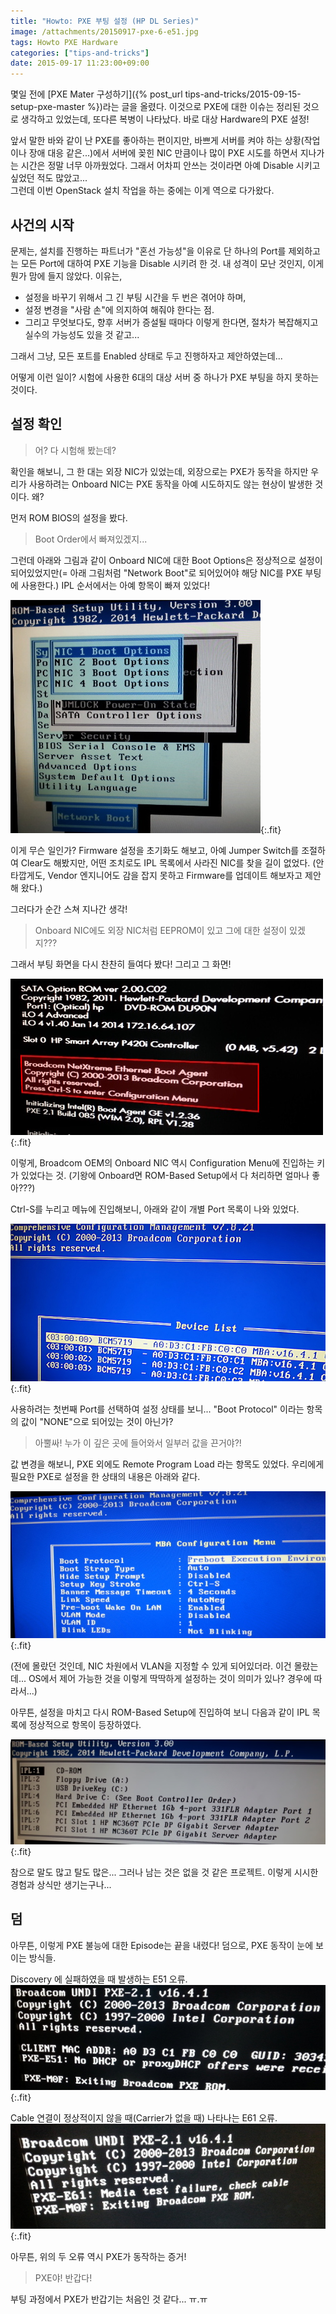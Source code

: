 ```yaml
---
title: "Howto: PXE 부팅 설정 (HP DL Series)"
image: /attachments/20150917-pxe-6-e51.jpg
tags: Howto PXE Hardware
categories: ["tips-and-tricks"]
date: 2015-09-17 11:23:00+09:00
---
```

몇일 전에 [PXE Mater 구성하기]({% post_url tips-and-tricks/2015-09-15-setup-pxe-master %})라는
글을 올렸다. 이것으로 PXE에 대한 이슈는 정리된 것으로 생각하고 있었는데,
또다른 복병이 나타났다. 바로 대상 Hardware의 PXE 설정!

앞서 말한 바와 같이 난 PXE를 좋아하는 편이지만, 바쁘게 서버를 켜야 하는
상황(작업이나 장애 대응 같은...)에서 서버에 꽂힌 NIC 만큼이나 많이 PXE
시도를 하면서 지나가는 시간은 정말 너무 아까웠었다. 그래서 어차피 안쓰는
것이라면 아예 Disable 시키고 싶었던 적도 많았고...  
그런데 이번 OpenStack 설치 작업을 하는 중에는 이게 역으로 다가왔다.

## 사건의 시작

문제는, 설치를 진행하는 파트너가 "혼선 가능성"을 이유로 단 하나의 Port를
제외하고는 모든 Port에 대하여 PXE 기능을 Disable 시키려 한 것. 내 성격이
모난 것인지, 이게 뭔가 맘에 들지 않았다. 이유는,

* 설정을 바꾸기 위해서 그 긴 부팅 시간을 두 번은 겪어야 하며,
* 설정 변경을 "사람 손"에 의지하여 해줘야 한다는 점.
* 그리고 무엇보다도, 향후 서버가 증설될 때마다 이렇게 한다면, 절차가
  복잡해지고 실수의 가능성도 있을 것 같고...

그래서 그냥, 모든 포트를 Enabled 상태로 두고 진행하자고 제안하였는데...

어떻게 이런 일이? 시험에 사용한 6대의 대상 서버 중 하나가 PXE 부팅을
하지 못하는 것이다.

## 설정 확인

> 어? 다 시험해 봤는데?

확인을 해보니, 그 한 대는 외장 NIC가 있었는데, 외장으로는 PXE가 동작을
하지만 우리가 사용하려는 Onboard NIC는 PXE 동작을 아예 시도하지도 않는
현상이 발생한 것이다. 왜?

먼저 ROM BIOS의 설정을 봤다.

> Boot Order에서 빠져있겠지...

그런데 아래와 그림과 같이 Onboard NIC에 대한 Boot Options은 정상적으로
설정이 되어있었지만(= 아래 그림처럼 "Network Boot"로 되어있어야 해당
NIC를 PXE 부팅에 사용한다.) IPL 순서에서는 아예 항목이 빠져 있었다!

![](/attachments/20150917-pxe-1-bootoptions.jpg){:.fit}

이게 무슨 일인가? Firmware 설정을 초기화도 해보고, 아예 Jumper Switch를
조절하여 Clear도 해봤지만, 어떤 조치로도 IPL 목록에서 사라진 NIC를 찾을
길이 없었다. (안타깝게도, Vendor 엔지니어도 감을 잡지 못하고 Firmware를
업데이트 해보자고 제안해 왔다.)

그러다가 순간 스쳐 지나간 생각!

> Onboard NIC에도 외장 NIC처럼 EEPROM이 있고 그에 대한 설정이 있겠지???

그래서 부팅 화면을 다시 찬찬히 들여다 봤다! 그리고 그 화면!

![](/attachments/20150917-pxe-2-nic-config.jpg){:.fit}

이렇게, Broadcom OEM의 Onboard NIC 역시 Configuration Menu에 진입하는
키가 있었다는 것. (기왕에 Onboard면 ROM-Based Setup에서 다 처리하면
얼마나 좋아???)

Ctrl-S를 누리고 메뉴에 진입해보니, 아래와 같이 개별 Port 목록이 나와
있었다.

![](/attachments/20150917-pxe-3-nic-list.jpg){:.fit}

사용하려는 첫번째 Port를 선택하여 설정 상태를 보니... "Boot Protocol"
이라는 항목의 값이 "NONE"으로 되어있는 것이 아닌가?

> 아뿔싸! 누가 이 깊은 곳에 들어와서 일부러 값을 끈거야?!

값 변경을 해보니, PXE 외에도 Remote Program Load 라는 항목도 있었다.
우리에게 필요한 PXE로 설정을 한 상태의 내용은 아래와 같다.

![](/attachments/20150917-pxe-4-enabled.jpg){:.fit}

(전에 몰랐던 것인데, NIC 차원에서 VLAN을 지정할 수 있게 되어있더라.
이건 몰랐는데... OS에서 제어 가능한 것을 이렇게 딱딱하게 설정하는
것이 의미가 있나? 경우에 따라서...)

아무튼, 설정을 마치고 다시 ROM-Based Setup에 진입하여 보니 다음과
같이 IPL 목록에 정상적으로 항목이 등장하였다.

![](/attachments/20150917-pxe-5-ipl-list.jpg){:.fit}

참으로 말도 많고 탈도 많은... 그러나 남는 것은 없을 것 같은 프로젝트.
이렇게 시시한 경험과 상식만 생기는구나...

## 덤

아무튼, 이렇게 PXE 불능에 대한 Episode는 끝을 내렸다! 덤으로, PXE 동작이
눈에 보이는 방식들.

Discovery 에 실패하였을 때 발생하는 E51 오류.
![](/attachments/20150917-pxe-6-e51.jpg){:.fit}

Cable 연결이 정상적이지 않을 때(Carrier가 없을 때) 나타나는 E61 오류.
![](/attachments/20150917-pxe-7-e61.jpg){:.fit}

아무튼, 위의 두 오류 역시 PXE가 동작하는 증거!

> PXE야! 반갑다!

부팅 과정에서 PXE가 반갑기는 처음인 것 같다... ㅠ.ㅠ

